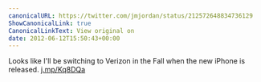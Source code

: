 ```yaml
---
canonicalURL: https://twitter.com/jmjordan/status/212572648834736129
ShowCanonicalLink: true
CanonicalLinkText: View original on
date: 2012-06-12T15:50:43+00:00
---
```

Looks like I'll be switching to Verizon in the Fall when the new iPhone is released. [j.mp/Kq8DQa](http://j.mp/Kq8DQa)
